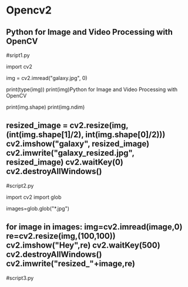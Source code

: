 # Opencv2
Python for Image and Video Processing with OpenCV
----------------------------------------------------------------------------------------------- 
#sript1.py
 
import cv2

img = cv2.imread("galaxy.jpg", 0)

print(type(img))
print(img)Python for Image and Video Processing with OpenCV

print(img.shape)
print(img.ndim)

resized_image = cv2.resize(img,(int(img.shape[1]/2), int(img.shape[0]/2)))
cv2.imshow("galaxy", resized_image)
cv2.imwrite("galaxy_resized.jpg", resized_image)
cv2.waitKey(0)
cv2.destroyAllWindows()
----------------------------------------------------------------------------------------------
#script2.py

import cv2
import glob

images=glob.glob("*.jpg")

for image in images:
    img=cv2.imread(image,0)
    re=cv2.resize(img,(100,100))
    cv2.imshow("Hey",re)
    cv2.waitKey(500)
    cv2.destroyAllWindows()
    cv2.imwrite("resized_"+image,re)
----------------------------------------------------------------------------------------------------
#script3.py
